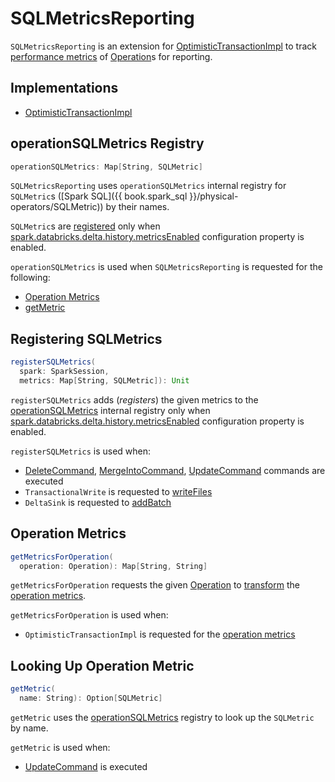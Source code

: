 # SQLMetricsReporting

`SQLMetricsReporting` is an extension for [OptimisticTransactionImpl](OptimisticTransactionImpl.md) to track [performance metrics](#operationSQLMetrics) of [Operation](Operation.md)s for reporting.

## Implementations

* [OptimisticTransactionImpl](OptimisticTransactionImpl.md)

## <span id="operationSQLMetrics"> operationSQLMetrics Registry

```scala
operationSQLMetrics: Map[String, SQLMetric]
```

`SQLMetricsReporting` uses `operationSQLMetrics` internal registry for `SQLMetric`s ([Spark SQL]({{ book.spark_sql }}/physical-operators/SQLMetric)) by their names.

`SQLMetric`s are [registered](#registerSQLMetrics) only when [spark.databricks.delta.history.metricsEnabled](configuration-properties/DeltaSQLConf.md#DELTA_HISTORY_METRICS_ENABLED) configuration property is enabled.

`operationSQLMetrics` is used when `SQLMetricsReporting` is requested for the following:

* [Operation Metrics](#getMetricsForOperation)
* [getMetric](#getMetric)

## <span id="registerSQLMetrics"> Registering SQLMetrics

```scala
registerSQLMetrics(
  spark: SparkSession,
  metrics: Map[String, SQLMetric]): Unit
```

`registerSQLMetrics` adds (_registers_) the given metrics to the [operationSQLMetrics](#operationSQLMetrics) internal registry only when [spark.databricks.delta.history.metricsEnabled](configuration-properties/DeltaSQLConf.md#DELTA_HISTORY_METRICS_ENABLED) configuration property is enabled.

`registerSQLMetrics` is used when:

* [DeleteCommand](commands/delete/DeleteCommand.md), [MergeIntoCommand](commands/merge/MergeIntoCommand.md), [UpdateCommand](commands/update/UpdateCommand.md) commands are executed
* `TransactionalWrite` is requested to [writeFiles](TransactionalWrite.md#writeFiles)
* `DeltaSink` is requested to [addBatch](spark-connector/DeltaSink.md#addBatch)

## <span id="getMetricsForOperation"> Operation Metrics

```scala
getMetricsForOperation(
  operation: Operation): Map[String, String]
```

`getMetricsForOperation` requests the given [Operation](Operation.md) to [transform](Operation.md#transformMetrics) the [operation metrics](#operationSQLMetrics).

`getMetricsForOperation` is used when:

* `OptimisticTransactionImpl` is requested for the [operation metrics](OptimisticTransactionImpl.md#getOperationMetrics)

## <span id="getMetric"> Looking Up Operation Metric

```scala
getMetric(
  name: String): Option[SQLMetric]
```

`getMetric` uses the [operationSQLMetrics](#operationSQLMetrics) registry to look up the `SQLMetric` by name.

`getMetric` is used when:

* [UpdateCommand](commands/update/UpdateCommand.md) is executed
